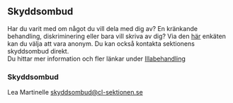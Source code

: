 ## Skyddsombud

Har du varit med om något du vill dela med dig av? En kränkande behandling, diskriminering eller bara vill skriva av dig? Via den [här](https://forms.gle/28p5Y6c4ToNe4K9t6) enkäten kan du välja att vara anonym. Du kan också kontakta sektionens skyddsombud direkt.  
Du hittar mer information och fler länkar under [Illabehandling](/hjalp-vid-illabehandling)

### Skyddsombud

Lea Martinelle
[skyddsombud@cl-sektionen.se](mailto:skyddsombud@cl-sektionen.se)
